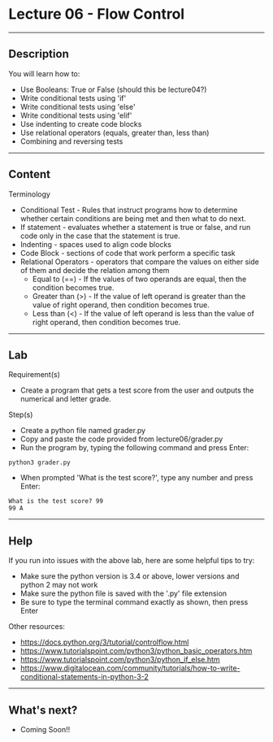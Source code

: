 # Lecture 06 - Flow Control

--------------------
Description
-------------------- 
You will learn how to:
* Use Booleans: True or False (should this be lecture04?)
* Write conditional tests using 'if'
* Write conditional tests using 'else'
* Write conditional tests using 'elif'
* Use indenting to create code blocks
* Use relational operators (equals, greater than, less than)
* Combining and reversing tests 

--------------------
Content
-------------------- 

Terminology
* Conditional Test - Rules that instruct programs how to determine whether certain conditions are being met and then what to do next.
* If statement - evaluates whether a statement is true or false, and run code only in the case that the statement is true.
* Indenting - spaces used to align code blocks
* Code Block - sections of code that work perform a specific task 
* Relational Operators - operators that compare the values on either side of them and decide the relation among them
	* Equal to (==) - If the values of two operands are equal, then the condition becomes true.
	* Greater than (>) - If the value of left operand is greater than the value of right operand, then condition becomes true.
	* Less than (<) - If the value of left operand is less than the value of right operand, then condition becomes true. 

--------------------
Lab
-------------------- 

Requirement(s)
* Create a program that gets a test score from the user and outputs the numerical and letter grade.

Step(s)
 
* Create a python file named grader.py
* Copy and paste the code provided from lecture06/grader.py
* Run the program by, typing the following command and press Enter:
```
python3 grader.py
```
* When prompted 'What is the test score?', type any number and press Enter:
```
What is the test score? 99
99 A
```

--------------------
Help
-------------------- 

If you run into issues with the above lab, here are some helpful tips to try:
* Make sure the python version is 3.4 or above, lower versions and python 2 may not work
* Make sure the python file is saved with the '.py' file extension
* Be sure to type the terminal command exactly as shown, then press Enter

Other resources:
* https://docs.python.org/3/tutorial/controlflow.html
* https://www.tutorialspoint.com/python3/python_basic_operators.htm
* https://www.tutorialspoint.com/python3/python_if_else.htm
* https://www.digitalocean.com/community/tutorials/how-to-write-conditional-statements-in-python-3-2

--------------------
What's next?
--------------------
* Coming Soon!!